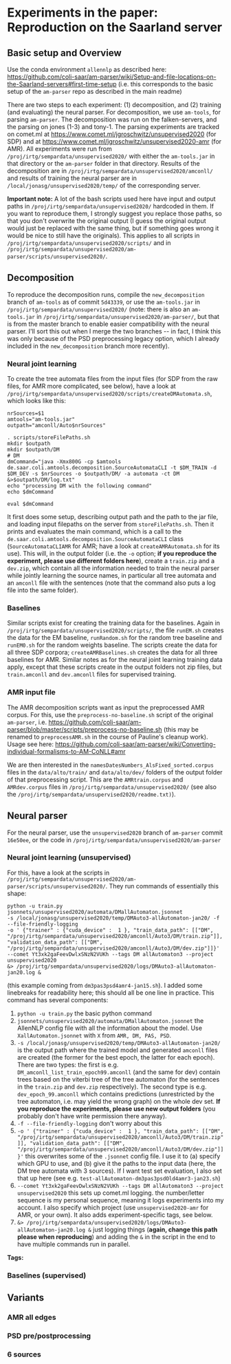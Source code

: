 # Experiments in the paper: Reproduction on the Saarland server

## Basic setup and Overview

Use the conda environment `allennlp` as described here: https://github.com/coli-saar/am-parser/wiki/Setup-and-file-locations-on-the-Saarland-servers#first-time-setup (i.e. this corresponds to the basic setup of the `am-parser` repo as described in the main readme)

There are two steps to each experiment: (1) decomposition, and (2) training (and evaluating) the neural parser. For decomposition, we use `am-tools`, for parsing `am-parser`. The decomposition was run on the falken-servers, and the parsing on jones (1-3) and tony-1. The parsing experiments are tracked on comet.ml at https://www.comet.ml/jgroschwitz/unsupervised2020 (for SDP) and at https://www.comet.ml/jgroschwitz/unsupervised2020-amr (for AMR). All experiments were run from `/proj/irtg/sempardata/unsupervised2020/` with either the `am-tools.jar` in that directory or the `am-parser` folder in that directory. Results of the decomposition are in `/proj/irtg/sempardata/unsupervised2020/amconll/` and results of training the neural parser are in `/local/jonasg/unsupervised2020/temp/` of the corresponding server.

**Important note:** A lot of the bash scripts used here have input and output paths in `/proj/irtg/sempardata/unsupervised2020/` hardcoded in them. If you want to reproduce them, I strongly suggest you replace those paths, so that you don't overwrite the original output (I guess the original output would just be replaced with the same thing, but if something goes wrong it would be nice to still have the originals). This applies to all scripts in `/proj/irtg/sempardata/unsupervised2020/scripts/` and in `/proj/irtg/sempardata/unsupervised2020/am-parser/scripts/unsupervised2020/`.

## Decomposition

To reproduce the decomposition runs, compile the `new_decomposition` branch of `am-tools` as of commit `5d43339`, or use the `am-tools.jar` in `/proj/irtg/sempardata/unsupervised2020/` (note: there is also an `am-tools.jar` in `/proj/irtg/sempardata/unsupervised2020/am-parser/`, but that is from the master branch to enable easier compatibility with the neural parser. I'll sort this out when I merge the two branches -- in fact, I think this was only because of the PSD preprocessing legacy option, which I already included in the `new_decomposition` branch more recently).

### Neural joint learning

To create the tree automata files from the input files (for SDP from the raw files, for AMR more complicated, see below), have a look at `/proj/irtg/sempardata/unsupervised2020/scripts/createDMAutomata.sh`, which looks like this:

```
nrSources=$1
amtools="am-tools.jar"
outpath="amconll/Auto$nrSources"

. scripts/storeFilePaths.sh
mkdir $outpath
mkdir $outpath/DM
# DM
dmCommand="java -Xmx800G -cp $amtools de.saar.coli.amtools.decomposition.SourceAutomataCLI -t $DM_TRAIN -d $DM_DEV -s $nrSources -o $outpath/DM/ -a automata -ct DM &>$outpath/DM/log.txt"
echo "processing DM with the following command"
echo $dmCommand

eval $dmCommand
```

It first does some setup, describing output path and the path to the jar file, and loading input filepaths on the server from `storeFilePaths.sh`. Then it prints and evaluates the main command, which is a call to the `de.saar.coli.amtools.decomposition.SourceAutomataCLI` class (`SourceAutomataCLIAMR` for AMR; have a look at `createAMRAutomata.sh` for its use). This will, in the output folder (i.e. the `-o` option; **if you reproduce the experiment, please use different folders here**), create a `train.zip` and a `dev.zip`, which contain all the information needed to train the neural parser while jointly learning the source names, in particular all tree automata and an `amconll` file with the sentences (note that the command also puts a log file into the same folder).

### Baselines

Similar scripts exist for creating the training data for the baselines. Again in `/proj/irtg/sempardata/unsupervised2020/scripts/`, the file `runEM.sh` creates the data for the EM baseline, `runRandom.sh` for the random tree baseline and `runEM0.sh` for the random weights baseline. The scripts create the data for all three SDP corpora; `createAMRBaselines.sh` creates the data for all three baselines for AMR. Similar notes as for the neural joint learning training data apply, except that these scripts create in the output folders not zip files, but `train.amconll` and `dev.amconll` files for supervised training.

### AMR input file

The AMR decomposition scripts want as input the preprocessed AMR corpus. For this, use the `preprocess-no-baseline.sh` script of the original `am-parser`, i.e. https://github.com/coli-saar/am-parser/blob/master/scripts/preprocess-no-baseline.sh (this may be renamed to `preprocessAMR.sh` in the course of Pauline's cleanup work). Usage see here: https://github.com/coli-saar/am-parser/wiki/Converting-individual-formalisms-to-AM-CoNLL#amr

We are then interested in the `namesDatesNumbers_AlsFixed_sorted.corpus` files in the `data/alto/train/` and `data/alto/dev/` folders of the output folder of that preprocessing script. This are the `AMRtrain.corpus` and `AMRdev.corpus` files in `/proj/irtg/sempardata/unsupervised2020/` (see also the `/proj/irtg/sempardata/unsupervised2020/readme.txt)`).

## Neural parser

For the neural parser, use the `unsupervised2020` branch of `am-parser` commit `16e50ee`, or the code in `/proj/irtg/sempardata/unsupervised2020/am-parser`

### Neural joint learning (unsupervised)

For this, have a look at the scripts in `/proj/irtg/sempardata/unsupervised2020/am-parser/scripts/unsupervised2020/`. They run commands of essentially this shape:

```
python -u train.py jsonnets/unsupervised2020/automata/DMallAutomaton.jsonnet
-s /local/jonasg/unsupervised2020/temp/DMAuto3-allAutomaton-jan20/ -f --file-friendly-logging
-o ' {"trainer" : {"cuda_device" :  1 }, "train_data_path": [["DM", "/proj/irtg/sempardata/unsupervised2020/amconll/Auto3/DM/train.zip"]], "validation_data_path": [["DM", "/proj/irtg/sempardata/unsupervised2020/amconll/Auto3/DM/dev.zip"]]}'
--comet Yt3xk2gaFeevDwlxSNzN2VUKh --tags DM allAutomaton3 --project unsupervised2020
&> /proj/irtg/sempardata/unsupervised2020/logs/DMAuto3-allAutomaton-jan20.log &
```

(this example coming from `dm3pas3psd4amr4-jan15.sh`). I added some linebreaks for readability here; this should all be one line in practice. This command has several components:

1. `python -u train.py` the basic python command
2. `jsonnets/unsupervised2020/automata/DMallAutomaton.jsonnet` the AllenNLP config file with all the information about the model. Use `XallAutomaton.jsonnet` with `X` from `AMR, DM, PAS, PSD`.
3. `-s /local/jonasg/unsupervised2020/temp/DMAuto3-allAutomaton-jan20/` is the output path where the trained model and generated `amconll` files are created (the former for the best epoch, the latter for each epoch). There are two types: the first is e.g. `DM_amconll_list_train_epoch99.amconll` (and the same for dev) contain trees based on the viterbi tree of the tree automaton (for the sentences in the `train.zip` and `dev.zip` respectively). The second type is e.g. `dev_epoch_99.amconll` which contains predictions (unrestricted by the tree automaton, i.e. may yield the wrong graph) on the whole dev set. **If you reproduce the experiments, please use new output folders** (you probably don't have write permission there anyway).
3. `-f --file-friendly-logging` don't worry about this
4. `-o ' {"trainer" : {"cuda_device" :  1 }, "train_data_path": [["DM", "/proj/irtg/sempardata/unsupervised2020/amconll/Auto3/DM/train.zip"]], "validation_data_path": [["DM", "/proj/irtg/sempardata/unsupervised2020/amconll/Auto3/DM/dev.zip"]]}'` this overwrites some of the `.jsonnet` config file. I use it to (a) specify which GPU to use, and (b) give it the paths to the input data (here, the DM tree automata with 3 sources). If I want test set evaluation, I also set that up here (see e.g. `test-allAutomaton-dm3pas3psdOld4amr3-jan23.sh`)
5. `--comet Yt3xk2gaFeevDwlxSNzN2VUKh --tags DM allAutomaton3 --project unsupervised2020` this sets up comet.ml logging. the number/letter sequence is my personal sequence, meaning it logs experiments into my account. I also specify which project (use `unsupervised2020-amr` for AMR, or your own). It also adds experiment-specific tags, see below.
6. `&> /proj/irtg/sempardata/unsupervised2020/logs/DMAuto3-allAutomaton-jan20.log &` just logging things (**again, change this path please when reproducing**) and adding the `&` in the script in the end to have multiple commands run in parallel.

**Tags:** 


### Baselines (supervised)



## Variants

### AMR all edges

### PSD pre/postprocessing

### 6 sources
